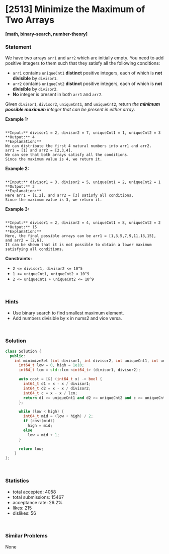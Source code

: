 # [2513] Minimize the Maximum of Two Arrays

**[math, binary-search, number-theory]**

### Statement

We have two arrays `arr1` and `arr2` which are initially empty. You need to add positive integers to them such that they satisfy all the following conditions:

* `arr1` contains `uniqueCnt1` **distinct** positive integers, each of which is **not divisible** by `divisor1`.
* `arr2` contains `uniqueCnt2` **distinct** positive integers, each of which is **not divisible** by `divisor2`.
* **No** integer is present in both `arr1` and `arr2`.



Given `divisor1`, `divisor2`, `uniqueCnt1`, and `uniqueCnt2`, return *the **minimum possible maximum** integer that can be present in either array*.


**Example 1:**

```

**Input:** divisor1 = 2, divisor2 = 7, uniqueCnt1 = 1, uniqueCnt2 = 3
**Output:** 4
**Explanation:** 
We can distribute the first 4 natural numbers into arr1 and arr2.
arr1 = [1] and arr2 = [2,3,4].
We can see that both arrays satisfy all the conditions.
Since the maximum value is 4, we return it.

```

**Example 2:**

```

**Input:** divisor1 = 3, divisor2 = 5, uniqueCnt1 = 2, uniqueCnt2 = 1
**Output:** 3
**Explanation:** 
Here arr1 = [1,2], and arr2 = [3] satisfy all conditions.
Since the maximum value is 3, we return it.
```

**Example 3:**

```

**Input:** divisor1 = 2, divisor2 = 4, uniqueCnt1 = 8, uniqueCnt2 = 2
**Output:** 15
**Explanation:** 
Here, the final possible arrays can be arr1 = [1,3,5,7,9,11,13,15], and arr2 = [2,6].
It can be shown that it is not possible to obtain a lower maximum satisfying all conditions. 

```

**Constraints:**
* `2 <= divisor1, divisor2 <= 10^5`
* `1 <= uniqueCnt1, uniqueCnt2 < 10^9`
* `2 <= uniqueCnt1 + uniqueCnt2 <= 10^9`


<br />

### Hints

- Use binary search to find smallest maximum element.
- Add numbers divisible by x in nums2 and vice versa.

<br />

### Solution

```cpp
class Solution {
  public:
    int minimizeSet (int divisor1, int divisor2, int uniqueCnt1, int uniqueCnt2) {
      int64_t low = 0, high = 1e10;
      int64_t lcm = std::lcm <int64_t> (divisor1, divisor2);

      auto cost = [&] (int64_t x) -> bool {
        int64_t d1 = x - x / divisor1;
        int64_t d2 = x - x / divisor2;
        int64_t c = x - x / lcm;
        return d1 >= uniqueCnt1 and d2 >= uniqueCnt2 and c >= uniqueCnt1 + uniqueCnt2;
      };

      while (low < high) {
        int64_t mid = (low + high) / 2;
        if (cost(mid))
          high = mid;
        else
          low = mid + 1;
      }

      return low;
    }
};
```

<br />

### Statistics

- total accepted: 4058
- total submissions: 15467
- acceptance rate: 26.2%
- likes: 215
- dislikes: 56

<br />

### Similar Problems

None
